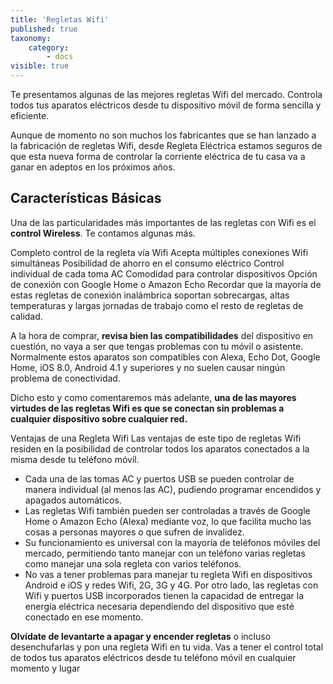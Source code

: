 ```yaml
---
title: 'Regletas Wifi'
published: true
taxonomy:
    category:
        - docs
visible: true
---
```


Te presentamos algunas de las mejores regletas Wifi del mercado. Controla todos tus aparatos eléctricos desde tu dispositivo móvil de forma sencilla y eficiente.

Aunque de momento no son muchos los fabricantes que se han lanzado a la fabricación de regletas Wifi, desde Regleta Eléctrica estamos seguros de que esta nueva forma de controlar la corriente eléctrica de tu casa va a ganar en adeptos en los próximos años.



## **Características Básicas** ##
Una de las particularidades más importantes de las regletas con Wifi es el **control Wireless**. Te contamos algunas más.

Completo control de la regleta vía Wifi
Acepta múltiples conexiones Wifi simultáneas
Posibilidad de ahorro en el consumo eléctrico
Control individual de cada toma AC
Comodidad para controlar dispositivos
Opción de conexión con Google Home o Amazon Echo
Recordar que la mayoría de estas regletas de conexión inalámbrica soportan sobrecargas, altas temperaturas y largas jornadas de trabajo como el resto de regletas de calidad.

A la hora de comprar, **revisa bien las compatibilidades** del dispositivo en cuestión, no vaya a ser que tengas problemas con tu móvil o asistente. Normalmente estos aparatos son compatibles con Alexa, Echo Dot, Google Home, iOS 8.0, Android 4.1 y superiores y no suelen causar ningún problema de conectividad.

Dicho esto y como comentaremos más adelante, **una de las mayores virtudes de las regletas Wifi es que se conectan sin problemas a cualquier dispositivo sobre cualquier red.**

Ventajas de una Regleta Wifi
Las ventajas de este tipo de regletas Wifi residen en la posibilidad de controlar todos los aparatos conectados a la misma desde tu teléfono móvil.

* Cada una de las tomas AC y puertos USB se pueden controlar de manera individual (al menos las AC), pudiendo programar encendidos y apagados automáticos.
* Las regletas Wifi también pueden ser controladas a través de Google Home o Amazon Echo (Alexa) mediante voz, lo que facilita mucho las cosas a personas mayores o que sufren de invalidez.
* Su funcionamiento es universal con la mayoría de teléfonos móviles del mercado, permitiendo tanto manejar con un teléfono varias regletas como manejar una sola regleta con varios teléfonos.
* No vas a tener problemas para manejar tu regleta Wifi en dispositivos Android e iOS y redes Wifi, 2G, 3G y 4G.
Por otro lado, las regletas con Wifi y puertos USB incorporados tienen la capacidad de entregar la energía eléctrica necesaria dependiendo del dispositivo que esté conectado en ese momento.

**Olvídate de levantarte a apagar y encender regletas** o incluso desenchufarlas y pon una regleta Wifi en tu vida. Vas a tener el control total de todos tus aparatos eléctricos desde tu teléfono móvil en cualquier momento y lugar

